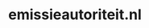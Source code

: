 ---
layout: post
title:  "emissieautoriteit.nl"
internal_url:  "/dutchgov/emissieautoriteit.nl.html"
subdomains_count: 18
all_subdomains_count: 30
urls_count: 12
ssl_rank: 100
http_rank: 67.083333333333
url_link: /data/emissieautoriteit.nl/urls.txt
all_subdomains_link: /data/emissieautoriteit.nl/all_subdomains.txt
subdomains_link: /data/emissieautoriteit.nl/subdomains.txt
categories: dutchgov
---